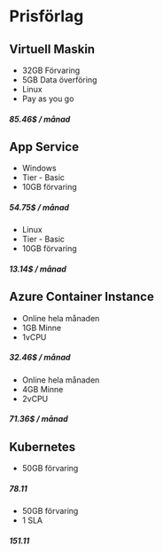  # Prisförlag
 
 
 ## Virtuell Maskin

 - 32GB Förvaring
 - 5GB Data överföring
 - Linux
 - Pay as you go
 
##### 85.46$ / månad

## App Service

 - Windows
 - Tier - Basic
 - 10GB förvaring
 
##### 54.75$ / månad

 - Linux
 - Tier - Basic
 - 10GB förvaring
 
 ##### 13.14$ / månad
 
 ## Azure Container Instance
 
 - Online hela månaden
 - 1GB Minne
 - 1vCPU

##### 32.46$ / månad


 - Online hela månaden
 - 4GB Minne
 - 2vCPU

##### 71.36$ / månad

## Kubernetes

 - 50GB förvaring

##### 78.11

 - 50GB förvaring
 - 1 SLA
 
##### 151.11

